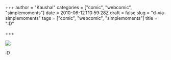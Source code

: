 +++
author = "Kaushal"
categories = ["comic", "webcomic", "simplemoments"]
date = 2010-06-12T10:59:28Z
draft = false
slug = "d-via-simplemoments"
tags = ["comic", "webcomic", "simplemoments"]
title = ":D"

+++

[![](http://www.tumblr.com/photo/1280/simplemoments/592775820/1/tumblr_l2bf6oBHjf1qate8m)](http://simplemoments.tumblr.com/post/592775820)

:D